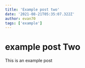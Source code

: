 ```yaml
---
title: 'Example post two'
date: '2021-08-21T05:35:07.322Z'
author: evan70
tags: ['example']
---
```


# example post Two

This is an example post